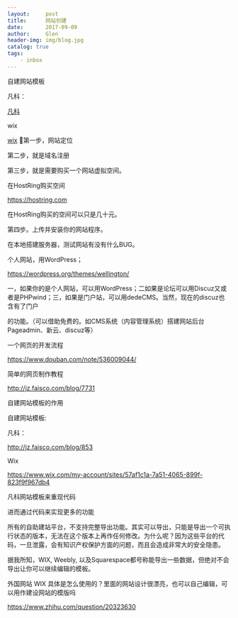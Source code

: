 ```yaml
---
layout:     post                    
title:      网站创建
date:       2017-09-09             
author:     Glen                     
header-img: img/blog.jpg  
catalog: true                      
tags:                              
    - inbox
---
```

自建网站模板

凡科：

[凡科](http://jz.faisco.com/blog/853)
 
 
wix

[wix](https://www.wix.com/my-account/sites/57af1c1a-7a51-4065-899f-823f9f967db4)

第一步，网站定位

第二步，就是域名注册

第三步，就是需要购买一个网站虚拟空间。

在HostRing购买空间

https://hostring.com

在HostRing购买的空间可以只是几十元。

第四步。上传并安装你的网站程序。

在本地搭建服务器，测试网站有没有什么BUG。

个人网站，用WordPress；

https://wordpress.org/themes/wellington/

一，如果你的是个人网站，可以用WordPress；二如果是论坛可以用Discuz又或者是PHPwind；三，如果是门户站，可以用dedeCMS。当然，现在的discuz也含有了门户

的功能。（可以借助免费的。如CMS系统（内容管理系统）搭建网站后台Pageadmin、新云、discuz等）

一个网页的开发流程

https://www.douban.com/note/536009044/

简单的网页制作教程

http://jz.faisco.com/blog/7731

自建网站模板的作用

自建网站模板:

凡科：

 http://jz.faisco.com/blog/853
 
Wix 

https://www.wix.com/my-account/sites/57af1c1a-7a51-4065-899f-823f9f967db4

凡科网站模板来重现代码

进而通过代码来实现更多的功能

所有的自助建站平台，不支持完整导出功能。其实可以导出，只能是导出一个可执行状态的版本，无法在这个版本上再作任何修改。为什么呢？因为这些平台的代码，一旦泄露，会有知识产权保护方面的问题，而且会造成非常大的安全隐患。

据我所知，WIX, Weebly, 以及Squarespace都号称能导出一些数据，但绝对不会导出让你可以继续编辑的模板。

外国网站 WIX 具体是怎么使用的？里面的网站设计很漂亮，也可以自己编辑，可以用作建设网站的模版吗

https://www.zhihu.com/question/20323630


